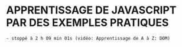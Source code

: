 # APPRENTISSAGE DE JAVASCRIPT PAR DES EXEMPLES PRATIQUES
    - stoppé à 2 h 09 min 01s (vidéo: Apprentissage de A à Z: DOM)